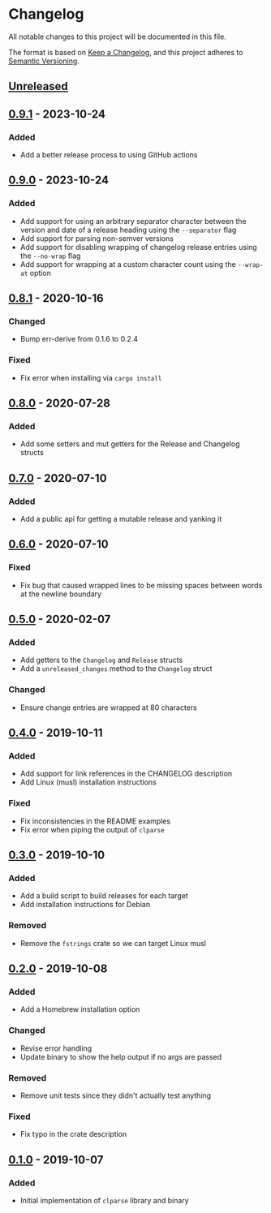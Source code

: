 # Changelog
All notable changes to this project will be documented in this file.

The format is based on [Keep a Changelog](https://keepachangelog.com/en/1.0.0/),
and this project adheres to [Semantic Versioning](https://semver.org/spec/v2.0.0.html).

## [Unreleased]

## [0.9.1] - 2023-10-24
### Added
- Add a better release process to using GitHub actions

## [0.9.0] - 2023-10-24
### Added
- Add support for using an arbitrary separator character between the version
  and date of a release heading using the `--separator` flag
- Add support for parsing non-semver versions
- Add support for disabling wrapping of changelog release entries using the
  `--no-wrap` flag
- Add support for wrapping at a custom character count using the `--wrap-at`
  option

## [0.8.1] - 2020-10-16
### Changed
- Bump err-derive from 0.1.6 to 0.2.4

### Fixed
- Fix error when installing via `cargo install`

## [0.8.0] - 2020-07-28
### Added
- Add some setters and mut getters for the Release and Changelog structs

## [0.7.0] - 2020-07-10
### Added
- Add a public api for getting a mutable release and yanking it

## [0.6.0] - 2020-07-10
### Fixed
- Fix bug that caused wrapped lines to be missing spaces between words at the
  newline boundary

## [0.5.0] - 2020-02-07
### Added
- Add getters to the `Changelog` and `Release` structs
- Add a `unreleased_changes` method to the `Changelog` struct

### Changed
- Ensure change entries are wrapped at 80 characters

## [0.4.0] - 2019-10-11
### Added
- Add support for link references in the CHANGELOG description
- Add Linux (musl) installation instructions

### Fixed
- Fix inconsistencies in the README examples
- Fix error when piping the output of `clparse`

## [0.3.0] - 2019-10-10
### Added
- Add a build script to build releases for each target
- Add installation instructions for Debian

### Removed
- Remove the `fstrings` crate so we can target Linux musl

## [0.2.0] - 2019-10-08
### Added
- Add a Homebrew installation option

### Changed
- Revise error handling
- Update binary to show the help output if no args are passed

### Removed
- Remove unit tests since they didn't actually test anything

### Fixed
- Fix typo in the crate description

## [0.1.0] - 2019-10-07
### Added
- Initial implementation of `clparse` library and binary

[Unreleased]: https://github.com/marcaddeo/clparse/compare/0.9.1...HEAD
[0.9.1]: https://github.com/marcaddeo/clparse/compare/0.9.0...0.9.1
[0.9.0]: https://github.com/marcaddeo/clparse/compare/0.8.1...0.9.0
[0.8.1]: https://github.com/marcaddeo/clparse/compare/0.8.0...0.8.1
[0.8.0]: https://github.com/marcaddeo/clparse/compare/0.7.0...0.8.0
[0.7.0]: https://github.com/marcaddeo/clparse/compare/0.6.0...0.7.0
[0.6.0]: https://github.com/marcaddeo/clparse/compare/0.5.0...0.6.0
[0.5.0]: https://github.com/marcaddeo/clparse/compare/0.4.0...0.5.0
[0.4.0]: https://github.com/marcaddeo/clparse/compare/0.3.0...0.4.0
[0.3.0]: https://github.com/marcaddeo/clparse/compare/0.2.0...0.3.0
[0.2.0]: https://github.com/marcaddeo/clparse/compare/0.1.0...0.2.0
[0.1.0]: https://github.com/marcadde/clparse/releases/tag/0.1.0
